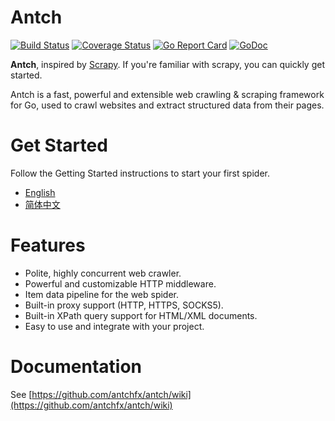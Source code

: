 Antch
====

[![Build Status](https://travis-ci.org/antchfx/antch.svg?branch=master)](https://travis-ci.org/antchfx/antch)
[![Coverage Status](https://coveralls.io/repos/github/antchfx/antch/badge.svg?branch=master)](https://coveralls.io/github/antchfx/antch?branch=master)
[![Go Report Card](https://goreportcard.com/badge/github.com/antchfx/antch)](https://goreportcard.com/report/github.com/antchfx/antch)
[![GoDoc](https://godoc.org/github.com/antchfx/antch?status.svg)](https://godoc.org/github.com/antchfx/antch)

**Antch**, inspired by [Scrapy](https://scrapy.org/). If you're familiar with scrapy, 
you can quickly get started.

Antch is a fast, powerful and extensible web crawling & scraping framework for Go, used 
to crawl websites and extract structured data from their pages.

Get Started
====

Follow the Getting Started instructions to start your first spider.

- [English](https://github.com/antchfx/antch/wiki/Getting-Started)
- [简体中文](https://github.com/antchfx/antch/wiki/%E5%BF%AB%E9%80%9F%E5%85%A5%E9%97%A8)

Features
====

- Polite, highly concurrent web crawler.
- Powerful and customizable HTTP middleware.
- Item data pipeline for the web spider.
- Built-in proxy support (HTTP, HTTPS, SOCKS5).
- Built-in XPath query support for HTML/XML documents.
- Easy to use and integrate with your project.

Documentation
====

See [https://github.com/antchfx/antch/wiki](https://github.com/antchfx/antch/wiki)
